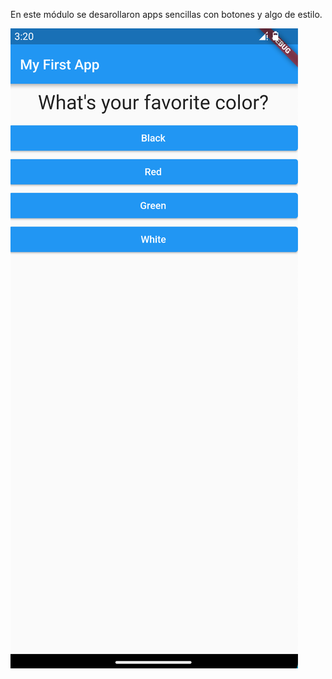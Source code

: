 En este módulo se desarollaron apps sencillas con botones y algo de estilo. 

![App de colores](./assets/appColores.png)
